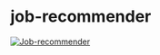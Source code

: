 # job-recommender
[![Job-recommender](https://img.youtube.com/vi/wMIgs7pEGEQ/0.jpg)](https://www.youtube.com/watch?v=wMIgs7pEGEQ)
